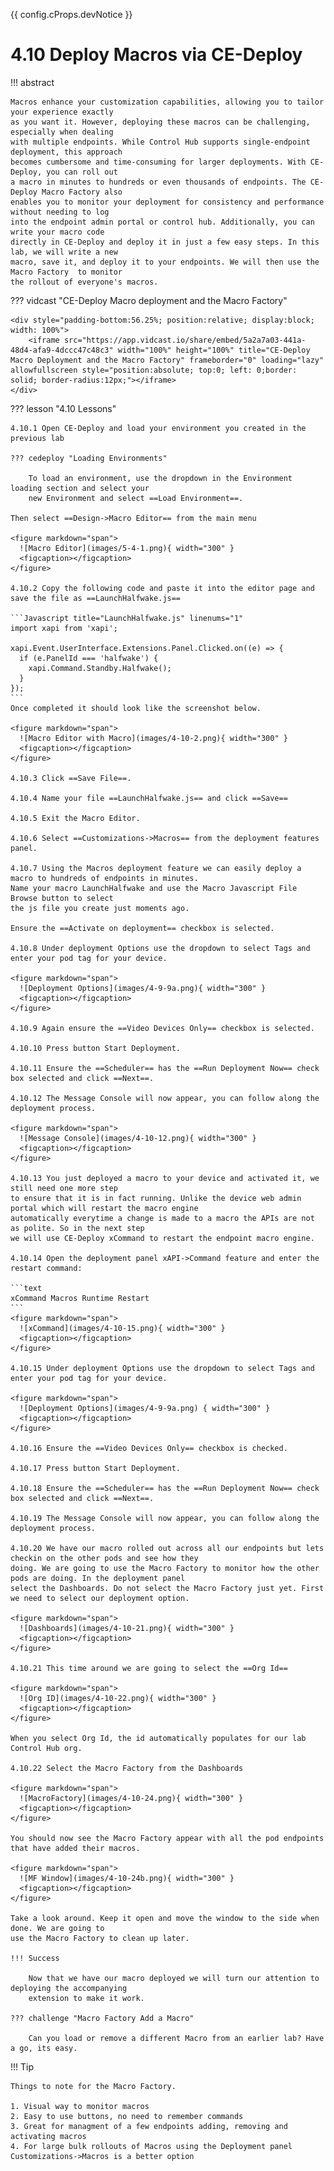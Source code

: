 {{ config.cProps.devNotice }}
# 4.10 Deploy Macros via CE-Deploy

!!! abstract

    Macros enhance your customization capabilities, allowing you to tailor your experience exactly 
    as you want it. However, deploying these macros can be challenging, especially when dealing 
    with multiple endpoints. While Control Hub supports single-endpoint deployment, this approach 
    becomes cumbersome and time-consuming for larger deployments. With CE-Deploy, you can roll out 
    a macro in minutes to hundreds or even thousands of endpoints. The CE-Deploy Macro Factory also 
    enables you to monitor your deployment for consistency and performance without needing to log 
    into the endpoint admin portal or control hub. Additionally, you can write your macro code 
    directly in CE-Deploy and deploy it in just a few easy steps. In this lab, we will write a new 
    macro, save it, and deploy it to your endpoints. We will then use the Macro Factory  to monitor 
    the rollout of everyone's macros.

??? vidcast "CE-Deploy Macro deployment and the Macro Factory"

    <div style="padding-bottom:56.25%; position:relative; display:block; width: 100%">
	    <iframe src="https://app.vidcast.io/share/embed/5a2a7a03-441a-48d4-afa9-4dccc47c48c3" width="100%" height="100%" title="CE-Deploy Macro Deployment and the Macro Factory" frameborder="0" loading="lazy" allowfullscreen style="position:absolute; top:0; left: 0;border: solid; border-radius:12px;"></iframe>
    </div>

??? lesson "4.10 Lessons"

    4.10.1 Open CE-Deploy and load your environment you created in the previous lab
    
    ??? cedeploy "Loading Environments"
    
        To load an environment, use the dropdown in the Environment loading section and select your
        new Environment and select ==Load Environment==.
    
    Then select ==Design->Macro Editor== from the main menu
    
    <figure markdown="span">
      ![Macro Editor](images/5-4-1.png){ width="300" }
      <figcaption></figcaption>
    </figure>
    
    4.10.2 Copy the following code and paste it into the editor page and save the file as ==LaunchHalfwake.js==
    
    ```Javascript title="LaunchHalfwake.js" linenums="1"
    import xapi from 'xapi';
    
    xapi.Event.UserInterface.Extensions.Panel.Clicked.on((e) => {
      if (e.PanelId === 'halfwake') {
        xapi.Command.Standby.Halfwake();
      }
    });
    ```
    Once completed it should look like the screenshot below.
    
    <figure markdown="span">
      ![Macro Editor with Macro](images/4-10-2.png){ width="300" }
      <figcaption></figcaption>
    </figure>
    
    4.10.3 Click ==Save File==.
    
    4.10.4 Name your file ==LaunchHalfwake.js== and click ==Save==
    
    4.10.5 Exit the Macro Editor.
    
    4.10.6 Select ==Customizations->Macros== from the deployment features panel.
    
    4.10.7 Using the Macros deployment feature we can easily deploy a macro to hundreds of endpoints in minutes.
    Name your macro LaunchHalfwake and use the Macro Javascript File Browse button to select 
    the js file you create just moments ago.
    
    Ensure the ==Activate on deployment== checkbox is selected.
    
    4.10.8 Under deployment Options use the dropdown to select Tags and enter your pod tag for your device.
    
    <figure markdown="span">
      ![Deployment Options](images/4-9-9a.png){ width="300" }
      <figcaption></figcaption>
    </figure>
    
    4.10.9 Again ensure the ==Video Devices Only== checkbox is selected.
    
    4.10.10 Press button Start Deployment.
    
    4.10.11 Ensure the ==Scheduler== has the ==Run Deployment Now== check box selected and click ==Next==.
    
    4.10.12 The Message Console will now appear, you can follow along the deployment process.
    
    <figure markdown="span">
      ![Message Console](images/4-10-12.png){ width="300" }
      <figcaption></figcaption>
    </figure>

    4.10.13 You just deployed a macro to your device and activated it, we still need one more step 
    to ensure that it is in fact running. Unlike the device web admin portal which will restart the macro engine
    automatically everytime a change is made to a macro the APIs are not as polite. So in the next step
    we will use CE-Deploy xCommand to restart the endpoint macro engine.
    
    4.10.14 Open the deployment panel xAPI->Command feature and enter the restart command:
    
    ```text
    xCommand Macros Runtime Restart
    ```
    <figure markdown="span">
      ![xCommand](images/4-10-15.png){ width="300" }
      <figcaption></figcaption>
    </figure>
    
    4.10.15 Under deployment Options use the dropdown to select Tags and enter your pod tag for your device.
    
    <figure markdown="span">
      ![Deployment Options](images/4-9-9a.png) { width="300" }
      <figcaption></figcaption>
    </figure>
    
    4.10.16 Ensure the ==Video Devices Only== checkbox is checked.
    
    4.10.17 Press button Start Deployment.
    
    4.10.18 Ensure the ==Scheduler== has the ==Run Deployment Now== check box selected and click ==Next==.
    
    4.10.19 The Message Console will now appear, you can follow along the deployment process.
    
    4.10.20 We have our macro rolled out across all our endpoints but lets checkin on the other pods and see how they 
    doing. We are going to use the Macro Factory to monitor how the other pods are doing. In the deployment panel
    select the Dashboards. Do not select the Macro Factory just yet. First we need to select our deployment option.
    
    <figure markdown="span">
      ![Dashboards](images/4-10-21.png){ width="300" }
      <figcaption></figcaption>
    </figure>
    
    4.10.21 This time around we are going to select the ==Org Id==
    
    <figure markdown="span">
      ![Org ID](images/4-10-22.png){ width="300" }
      <figcaption></figcaption>
    </figure>
    
    When you select Org Id, the id automatically populates for our lab Control Hub org.
    
    4.10.22 Select the Macro Factory from the Dashboards
    
    <figure markdown="span">
      ![MacroFactory](images/4-10-24.png){ width="300" }
      <figcaption></figcaption>
    </figure>
    
    You should now see the Macro Factory appear with all the pod endpoints that have added their macros.
    
    <figure markdown="span">
      ![MF Window](images/4-10-24b.png){ width="300" }
      <figcaption></figcaption>
    </figure>
    
    Take a look around. Keep it open and move the window to the side when done. We are going to 
    use the Macro Factory to clean up later.

    !!! Success

        Now that we have our macro deployed we will turn our attention to deploying the accompanying
        extension to make it work.

    ??? challenge "Macro Factory Add a Macro"
        
        Can you load or remove a different Macro from an earlier lab? Have a go, its easy.

!!! Tip
    
    Things to note for the Macro Factory.

    1. Visual way to monitor macros
    2. Easy to use buttons, no need to remember commands
    3. Great for managment of a few endpoints adding, removing and activating macros
    4. For large bulk rollouts of Macros using the Deployment panel Customizations->Macros is a better option